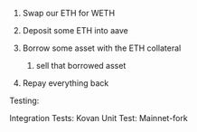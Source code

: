 1. Swap our ETH for WETH
2. Deposit some ETH into aave
3. Borrow some asset with the ETH collateral
    1. sell that borrowed asset
   
4. Repay everything back


Testing:

Integration Tests: Kovan
Unit Test: Mainnet-fork
